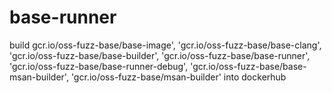 # base-runner
build gcr.io/oss-fuzz-base/base-image',
    'gcr.io/oss-fuzz-base/base-clang',
    'gcr.io/oss-fuzz-base/base-builder',
    'gcr.io/oss-fuzz-base/base-runner',
    'gcr.io/oss-fuzz-base/base-runner-debug',
    'gcr.io/oss-fuzz-base/base-msan-builder',
    'gcr.io/oss-fuzz-base/msan-builder'  into dockerhub
